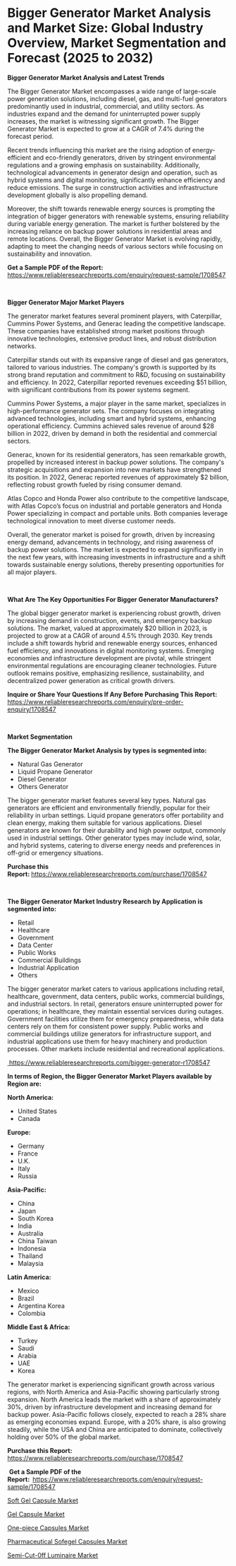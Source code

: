 <p><h1>Bigger Generator Market Analysis and Market Size: Global Industry Overview, Market Segmentation and Forecast (2025 to 2032)</h1></p><p><strong>Bigger Generator Market Analysis and Latest Trends</strong></p>
<p><p>The Bigger Generator Market encompasses a wide range of large-scale power generation solutions, including diesel, gas, and multi-fuel generators predominantly used in industrial, commercial, and utility sectors. As industries expand and the demand for uninterrupted power supply increases, the market is witnessing significant growth. The Bigger Generator Market is expected to grow at a CAGR of 7.4% during the forecast period.</p><p>Recent trends influencing this market are the rising adoption of energy-efficient and eco-friendly generators, driven by stringent environmental regulations and a growing emphasis on sustainability. Additionally, technological advancements in generator design and operation, such as hybrid systems and digital monitoring, significantly enhance efficiency and reduce emissions. The surge in construction activities and infrastructure development globally is also propelling demand. </p><p>Moreover, the shift towards renewable energy sources is prompting the integration of bigger generators with renewable systems, ensuring reliability during variable energy generation. The market is further bolstered by the increasing reliance on backup power solutions in residential areas and remote locations. Overall, the Bigger Generator Market is evolving rapidly, adapting to meet the changing needs of various sectors while focusing on sustainability and innovation.</p></p>
<p><strong>Get a Sample PDF of the Report:&nbsp;</strong> <a href="https://www.reliableresearchreports.com/enquiry/request-sample/1708547?utm_campaign=7&utm_medium=2&utm_source=Github&utm_content=ia&utm_term=10012025&utm_id=bigger-generator">https://www.reliableresearchreports.com/enquiry/request-sample/1708547</a></p>
<p>&nbsp;</p>
<p><strong>Bigger Generator Major Market Players</strong></p>
<p><p>The generator market features several prominent players, with Caterpillar, Cummins Power Systems, and Generac leading the competitive landscape. These companies have established strong market positions through innovative technologies, extensive product lines, and robust distribution networks.</p><p>Caterpillar stands out with its expansive range of diesel and gas generators, tailored to various industries. The company's growth is supported by its strong brand reputation and commitment to R&D, focusing on sustainability and efficiency. In 2022, Caterpillar reported revenues exceeding $51 billion, with significant contributions from its power systems segment.</p><p>Cummins Power Systems, a major player in the same market, specializes in high-performance generator sets. The company focuses on integrating advanced technologies, including smart and hybrid systems, enhancing operational efficiency. Cummins achieved sales revenue of around $28 billion in 2022, driven by demand in both the residential and commercial sectors.</p><p>Generac, known for its residential generators, has seen remarkable growth, propelled by increased interest in backup power solutions. The company's strategic acquisitions and expansion into new markets have strengthened its position. In 2022, Generac reported revenues of approximately $2 billion, reflecting robust growth fueled by rising consumer demand.</p><p>Atlas Copco and Honda Power also contribute to the competitive landscape, with Atlas Copco’s focus on industrial and portable generators and Honda Power specializing in compact and portable units. Both companies leverage technological innovation to meet diverse customer needs.</p><p>Overall, the generator market is poised for growth, driven by increasing energy demand, advancements in technology, and rising awareness of backup power solutions. The market is expected to expand significantly in the next few years, with increasing investments in infrastructure and a shift towards sustainable energy solutions, thereby presenting opportunities for all major players.</p></p>
<p>&nbsp;</p>
<p><strong>What Are The Key Opportunities For Bigger Generator Manufacturers?</strong></p>
<p><p>The global bigger generator market is experiencing robust growth, driven by increasing demand in construction, events, and emergency backup solutions. The market, valued at approximately $20 billion in 2023, is projected to grow at a CAGR of around 4.5% through 2030. Key trends include a shift towards hybrid and renewable energy sources, enhanced fuel efficiency, and innovations in digital monitoring systems. Emerging economies and infrastructure development are pivotal, while stringent environmental regulations are encouraging cleaner technologies. Future outlook remains positive, emphasizing resilience, sustainability, and decentralized power generation as critical growth drivers.</p></p>
<p><strong>Inquire or Share Your Questions If Any Before Purchasing This Report:</strong> <a href="https://www.reliableresearchreports.com/enquiry/pre-order-enquiry/1708547?utm_campaign=7&utm_medium=2&utm_source=Github&utm_content=ia&utm_term=10012025&utm_id=bigger-generator">https://www.reliableresearchreports.com/enquiry/pre-order-enquiry/1708547</a></p>
<p>&nbsp;</p>
<p><strong>Market Segmentation</strong></p>
<p><strong>The Bigger Generator Market Analysis by types is segmented into:</strong></p>
<p><ul><li>Natural Gas Generator</li><li>Liquid Propane Generator</li><li>Diesel Generator</li><li>Others Generator</li></ul></p>
<p><p>The bigger generator market features several key types. Natural gas generators are efficient and environmentally friendly, popular for their reliability in urban settings. Liquid propane generators offer portability and clean energy, making them suitable for various applications. Diesel generators are known for their durability and high power output, commonly used in industrial settings. Other generator types may include wind, solar, and hybrid systems, catering to diverse energy needs and preferences in off-grid or emergency situations.</p></p>
<p><strong>Purchase this Report:&nbsp;</strong><a href="https://www.reliableresearchreports.com/purchase/1708547?utm_campaign=7&utm_medium=2&utm_source=Github&utm_content=ia&utm_term=10012025&utm_id=bigger-generator">https://www.reliableresearchreports.com/purchase/1708547</a></p>
<p>&nbsp;</p>
<p><strong>The Bigger Generator Market Industry Research by Application is segmented into:</strong></p>
<p><ul><li>Retail</li><li>Healthcare</li><li>Government</li><li>Data Center</li><li>Public Works</li><li>Commercial Buildings</li><li>Industrial Application</li><li>Others</li></ul></p>
<p><p>The bigger generator market caters to various applications including retail, healthcare, government, data centers, public works, commercial buildings, and industrial sectors. In retail, generators ensure uninterrupted power for operations; in healthcare, they maintain essential services during outages. Government facilities utilize them for emergency preparedness, while data centers rely on them for consistent power supply. Public works and commercial buildings utilize generators for infrastructure support, and industrial applications use them for heavy machinery and production processes. Other markets include residential and recreational applications.</p></p>
<p><a href="https://www.reliableresearchreports.com/bigger-generator-r1708547?utm_campaign=7&utm_medium=2&utm_source=Github&utm_content=ia&utm_term=10012025&utm_id=bigger-generator">&nbsp;https://www.reliableresearchreports.com/bigger-generator-r1708547</a></p>
<p><strong>In terms of Region, the Bigger Generator Market Players available by Region are:</strong></p>
<p>
    <p> <strong> North America: </strong>
        <ul>
            <li>United States</li>
            <li>Canada</li>
        </ul>
        </p> 
    <p> <strong> Europe: </strong>
        <ul>
            <li>Germany</li>
            <li>France</li>
            <li>U.K.</li>
            <li>Italy</li>
            <li>Russia</li>
        </ul>
        </p> 
    <p> <strong> Asia-Pacific: </strong>
        <ul>
            <li>China</li>
            <li>Japan</li>
            <li>South Korea</li>
            <li>India</li>
            <li>Australia</li>
            <li>China Taiwan</li>
            <li>Indonesia</li>
            <li>Thailand</li>
            <li>Malaysia</li>
        </ul>
        </p> 
    <p> <strong> Latin America: </strong>
        <ul>
            <li>Mexico</li>
            <li>Brazil</li>
            <li>Argentina Korea</li>
            <li>Colombia</li>
        </ul>
        </p> 
    <p> <strong> Middle East & Africa: </strong>
        <ul>
            <li>Turkey</li>
            <li>Saudi</li>
            <li>Arabia</li>
            <li>UAE</li>
            <li>Korea</li>
        </ul>
    </p>
    </p>
<p><p>The generator market is experiencing significant growth across various regions, with North America and Asia-Pacific showing particularly strong expansion. North America leads the market with a share of approximately 30%, driven by infrastructure development and increasing demand for backup power. Asia-Pacific follows closely, expected to reach a 28% share as emerging economies expand. Europe, with a 20% share, is also growing steadily, while the USA and China are anticipated to dominate, collectively holding over 50% of the global market.</p></p>
<p><strong>Purchase this Report: </strong><a href="https://www.reliableresearchreports.com/purchase/1708547?utm_campaign=7&utm_medium=2&utm_source=Github&utm_content=ia&utm_term=10012025&utm_id=bigger-generator">https://www.reliableresearchreports.com/purchase/1708547</a></p>
<p>&nbsp;<strong>Get a Sample PDF of the Report:&nbsp;&nbsp;</strong><a href="https://www.reliableresearchreports.com/enquiry/request-sample/1708547?utm_campaign=7&utm_medium=2&utm_source=Github&utm_content=ia&utm_term=10012025&utm_id=bigger-generator">https://www.reliableresearchreports.com/enquiry/request-sample/1708547</a></p>
<p><strong></strong></p>
<p><p><a href="https://github.com/NargisHussain432/Market-Research-Report-List-1/blob/main/soft-gel-capsule-market.md?utm_campaign=7&utm_medium=2&utm_source=Github&utm_content=ia&utm_term=10012025&utm_id=bigger-generator">Soft Gel Capsule Market</a></p><p><a href="https://github.com/FahadAhmed223/Market-Research-Report-List-1/blob/main/gel-capsule-market.md?utm_campaign=7&utm_medium=2&utm_source=Github&utm_content=ia&utm_term=10012025&utm_id=bigger-generator">Gel Capsule Market</a></p><p><a href="https://github.com/angelajermaine/Market-Research-Report-List-5/blob/main/one-piece-capsules-market.md?utm_campaign=7&utm_medium=2&utm_source=Github&utm_content=ia&utm_term=10012025&utm_id=bigger-generator">One-piece Capsules Market</a></p><p><a href="https://github.com/sherikacas30/Market-Research-Report-List-1/blob/main/pharmaceutical-sofegel-capsules-market.md?utm_campaign=7&utm_medium=2&utm_source=Github&utm_content=ia&utm_term=10012025&utm_id=bigger-generator">Pharmaceutical Sofegel Capsules Market</a></p><p><a href="https://github.com/oliveroste6/Market-Research-Report-List-1/blob/main/semi-cut-0ff-luminaire-market.md?utm_campaign=7&utm_medium=2&utm_source=Github&utm_content=ia&utm_term=10012025&utm_id=bigger-generator">Semi-Cut-0ff Luminaire Market</a></p></p>